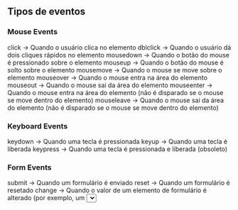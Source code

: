 ## Tipos de eventos

### Mouse Events
click      -> Quando o usuário clica no elemento
dblclick    -> Quando o usuário dá dois cliques rápidos no elemento
mousedown   -> Quando o botão do mouse é pressionado sobre o elemento
mouseup     -> Quando o botão do mouse é solto sobre o elemento
mousemove   -> Quando o mouse se move sobre o elemento
mouseover   -> Quando o mouse entra na área do elemento
mouseout    -> Quando o mouse sai da área do elemento
mouseenter  -> Quando o mouse entra na área do elemento (não é disparado se o mouse se move dentro do elemento)
mouseleave  -> Quando o mouse sai da área do elemento (não é disparado se o mouse se move dentro do elemento)

### Keyboard Events
keydown     -> Quando uma tecla é pressionada
keyup       -> Quando uma tecla é liberada
keypress    -> Quando uma tecla é pressionada e liberada (obsoleto)

### Form Events
submit      -> Quando um formulário é enviado
reset       -> Quando um formulário é resetado
change      -> Quando o valor de um elemento de formulário é alterado (por exemplo, um <select> ou <input> com type="text")
input       -> Quando o valor de um elemento de formulário é alterado (por exemplo, um <input> ou <textarea>)

### Focus Events
focus       -> Quando um elemento recebe foco
blur        -> Quando um elemento perde foco
focusin     -> Quando um elemento ou um de seus descendentes recebe foco
focusout    -> Quando um elemento ou um de seus descendentes perde foco

### Touch Events
touchstart  -> Quando um dedo toca o elemento
touchend    -> Quando um dedo é removido do elemento
touchmove   -> Quando um dedo se move sobre o elemento
touchcancel -> Quando um toque é interrompido

### Event Delegation
click       -> Pode ser usado para delegar eventos em elementos pai

### Drag Events
drag        -> Quando o elemento é arrastado
dragstart   -> Quando o arrasto começa
dragend     -> Quando o arrasto termina
dragenter   -> Quando o elemento arrastado entra na área do alvo
dragleave   -> Quando o elemento arrastado sai da área do alvo
dragover    -> Quando o elemento arrastado está sobre a área do alvo
drop        -> Quando o elemento arrastado é solto na área do alvo

### Media Events
play        -> Quando um vídeo ou áudio começa a tocar
pause       -> Quando um vídeo ou áudio é pausado
ended       -> Quando um vídeo ou áudio termina
volumechange-> Quando o volume de um vídeo ou áudio muda
timeupdate  -> Quando o tempo atual de reprodução de um vídeo ou áudio muda

### Window Events
resize      -> Quando a janela é redimensionada
scroll      -> Quando a área de rolagem da janela ou de um elemento é rolada
load        -> Quando a página e todos os seus recursos (imagens, scripts, etc.) são completamente carregados
unload      -> Quando a página está prestes a ser descarregada
beforeunload -> Quando a página está prestes a ser descarregada (permite exibir uma mensagem de confirmação)

### Miscellaneous Events
error       -> Quando ocorre um erro na execução do script
contextmenu -> Quando o menu de contexto é solicitado (geralmente com o botão direito do mouse)